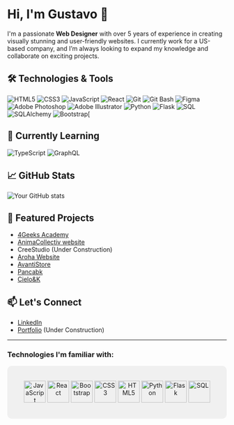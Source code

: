 # Hi, I'm Gustavo 👋

I'm a passionate **Web Designer** with over 5 years of experience in creating visually stunning and user-friendly websites. I currently work for a US-based company, and I’m always looking to expand my knowledge and collaborate on exciting projects.

## 🛠️ Technologies & Tools

![HTML5](https://img.shields.io/badge/-HTML5-E34F26?style=flat-square&logo=html5&logoColor=white)
![CSS3](https://img.shields.io/badge/-CSS3-1572B6?style=flat-square&logo=css3)
![JavaScript](https://img.shields.io/badge/-JavaScript-F7DF1E?style=flat-square&logo=javascript&logoColor=black)
![React](https://img.shields.io/badge/-React-61DAFB?style=flat-square&logo=react&logoColor=white)
![Git](https://img.shields.io/badge/-Git-F05032?style=flat-square&logo=git&logoColor=white)
![Git Bash](https://img.shields.io/badge/-Git%20Bash-4EAA25?style=flat-square&logo=git-bash&logoColor=white)
![Figma](https://img.shields.io/badge/-Figma-F24E1E?style=flat-square&logo=figma&logoColor=white)
![Adobe Photoshop](https://img.shields.io/badge/-Adobe%20Photoshop-31A8FF?style=flat-square&logo=adobe-photoshop&logoColor=white)
![Adobe Illustrator](https://img.shields.io/badge/-Adobe%20Illustrator-FF9A00?style=flat-square&logo=adobe-illustrator&logoColor=white)
![Python](https://img.shields.io/badge/-Python-3776AB?style=flat-square&logo=python&logoColor=white)
![Flask](https://img.shields.io/badge/-Flask-000000?style=flat-square&logo=flask&logoColor=white)
![SQL](https://img.shields.io/badge/-SQL-4479A1?style=flat-square&logo=mysql&logoColor=white)
![SQLAlchemy](https://img.shields.io/badge/-SQLAlchemy-323232?style=flat-square&logo=sqlalchemy&logoColor=red)
![Bootstrap](https://img.shields.io/badge/-Bootstrap-7952B3?style=flat-square&logo=bootstrap&logoColor=white)[


## 🌱 Currently Learning

![TypeScript](https://img.shields.io/badge/-TypeScript-007ACC?style=flat-square&logo=typescript&logoColor=white)
![GraphQL](https://img.shields.io/badge/-GraphQL-E10098?style=flat-square&logo=graphql&logoColor=white)

## 📈 GitHub Stats

![Your GitHub stats](https://github-readme-stats.vercel.app/api?username=G-code7&show_icons=true&theme=radical)

## 🔗 Featured Projects

- [4Geeks Academy](https://4geeksacademy.com/us/index)
- [AnimaCollectiv website](https://animacollectiv.com/)
- CreeStudio (Under Construction)
- [Aroha Website](https://aroha.com.es/)
- [AvantiStore](https://onlinestoreavanti.com/)
- [Pancabk](https://pancabk.com/)
- [Cielo&K](https://cieloandk.com/)
  

## 📫 Let's Connect

- [LinkedIn](https://www.linkedin.com/in/gustavo-liendo-b5b668111/)
- [Portfolio](https://worldofgust.com/) (Under Construction)

---

### Technologies I'm familiar with:

<div style="background-color: #f0f0f0; padding: 20px; border-radius: 10px;">
  <p align="center">
    <img src="https://cdn.jsdelivr.net/gh/devicons/devicon/icons/javascript/javascript-original.svg" alt="JavaScript" width="50" height="50"/>
    <img src="https://cdn.jsdelivr.net/gh/devicons/devicon/icons/react/react-original.svg" alt="React" width="50" height="50"/>
    <img src="https://cdn.jsdelivr.net/gh/devicons/devicon/icons/bootstrap/bootstrap-original.svg" alt="Bootstrap" width="50" height="50"/>
    <img src="https://cdn.jsdelivr.net/gh/devicons/devicon/icons/css3/css3-original.svg" alt="CSS3" width="50" height="50"/>
    <img src="https://cdn.jsdelivr.net/gh/devicons/devicon/icons/html5/html5-original.svg" alt="HTML5" width="50" height="50"/>
    <img src="https://cdn.jsdelivr.net/gh/devicons/devicon/icons/python/python-original.svg" alt="Python" width="50" height="50"/>
    <img src="https://cdn.jsdelivr.net/gh/devicons/devicon/icons/flask/flask-original.svg" alt="Flask" width="50" height="50"/>
    <img src="https://cdn.jsdelivr.net/gh/devicons/devicon/icons/sqlalchemy/sqlalchemy-original.svg" alt="SQL" width="50" height="50"/>
  </p>
</div>

